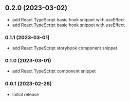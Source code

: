 ## 0.2.0 (2023-03-02)
- add React TypeScript basic hook snippet with useEffect
- add React TypeScript basic hook snippet with useEffect
### 0.1.1 (2023-03-01)
- add React TypeScript storybook component snippet

### 0.1.0 (2023-03-01)
- add React TypeScript component snippet

### 0.0.1 (2023-02-28)
- Initial release